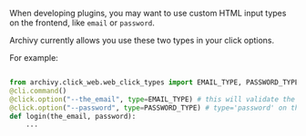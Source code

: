When developing plugins, you may want to use custom HTML input types on the frontend, like `email` or `password`.

Archivy currently allows you use these two types in your click options.

For example:

```python

from archivy.click_web.web_click_types import EMAIL_TYPE, PASSWORD_TYPE
@cli.command()
@click.option("--the_email", type=EMAIL_TYPE) # this will validate the email format on the frontend and backend
@click.option("--password", type=PASSWORD_TYPE) # type='password' on the HTML frontend.
def login(the_email, password):
	...
```

